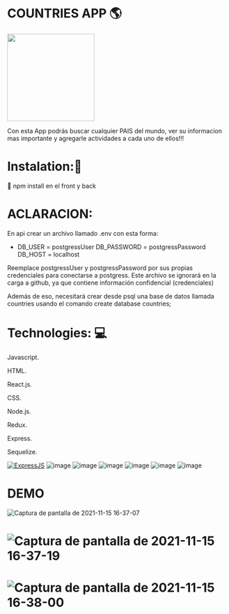 # COUNTRIES APP 🌎


<p alaign="right">
  <img height="200" src="https://okdiario.com/img/2021/06/08/paises-potencial-mundo-655x368.jpeg" />
</p>


Con esta App podrás buscar cualquier PAIS del mundo, ver su informacion mas importante y agregarle actividades a cada uno de ellos!!!

# Instalation::wrench:
📝 npm install en el front y back
# ACLARACION:
En api crear un archivo llamado .env con esta forma:
- DB_USER = postgressUser DB_PASSWORD = postgressPassword DB_HOST = localhost

Reemplace postgressUser y postgressPassword por sus propias credenciales para conectarse a postgress. Este archivo se ignorará en la carga a github, ya que contiene información confidencial (credenciales)

Además de eso, necesitará crear desde psql una base de datos llamada countries usando el comando create database countries;

# Technologies: :computer:

Javascript.

HTML.

React.js.

CSS.

Node.js.

Redux.

Express.

Sequelize.


[![ExpressJS](https://github.com/MarioTerron/logo-images/blob/master/logos/expressjs.png)](http://expressjs.com///)
![image](https://user-images.githubusercontent.com/74310843/119369286-628f4f80-bc8a-11eb-8075-6e60ac46d531.png)
![image](https://user-images.githubusercontent.com/74310843/119369139-383d9200-bc8a-11eb-9b88-64f31ccb250c.png)
![image](https://user-images.githubusercontent.com/74310843/119369156-3d9adc80-bc8a-11eb-9a37-7fb6aba9af37.png)
![image](https://user-images.githubusercontent.com/74310843/119369186-44c1ea80-bc8a-11eb-8db0-73ca8560125e.png)
![image](https://user-images.githubusercontent.com/74310843/119369243-54413380-bc8a-11eb-9855-3c5c93013bbd.png)
![image](https://user-images.githubusercontent.com/74310843/119370952-48ef0780-bc8c-11eb-9eab-e3722d828437.png)
# DEMO 
![Captura de pantalla de 2021-11-15 16-37-07](https://user-images.githubusercontent.com/29457718/141843316-1e03bbc6-9b36-4ae4-a4ef-cd45b5a5a9dd.png)
# ![Captura de pantalla de 2021-11-15 16-37-19](https://user-images.githubusercontent.com/29457718/141843324-383b455e-e328-4e16-8e3d-1f502af7db51.png)
# ![Captura de pantalla de 2021-11-15 16-38-00](https://user-images.githubusercontent.com/29457718/141843325-7339fb66-606f-410b-8a17-6f794f4ea85f.png)

